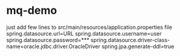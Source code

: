 # mq-demo
just add few lines to src/main/resources/application.properties file
spring.datasource.url=URL
spring.datasource.username=user
spring.datasource.password=***
spring.datasource.driver-class-name=oracle.jdbc.driver.OracleDriver
spring.jpa.generate-ddl=true
